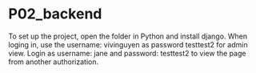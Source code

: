 # P02_backend
To set up the project, open the folder in Python and install django.
When loging in, use the username: vivinguyen as password testtest2 for admin view.
Login as username: jane and password: testtest2 to view the page from another authorization.
